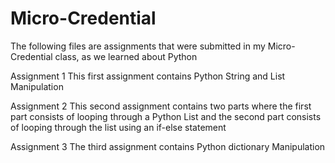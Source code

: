 # Micro-Credential

The following files are assignments that were submitted in my Micro-Credential class, as we learned about Python

Assignment 1
This first assignment contains Python String and List Manipulation

Assignment 2
This second assignment contains two parts where the first part consists of looping through a Python List and the second part consists of looping through the list using an if-else statement

Assignment 3
The third assignment contains Python dictionary Manipulation
